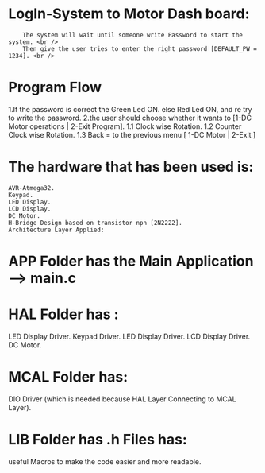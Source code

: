 # LogIn-System to Motor Dash board:
        The system will wait until someone write Password to start the system. <br />
        Then give the user tries to enter the right password [DEFAULT_PW = 1234]. <br />
# Program Flow
1.If the password is correct the Green Led ON.
else Red Led ON, and re try to write the password.
2.the user should choose whether it wants to [1-DC Motor operations | 2-Exit Program].
1.1 Clock wise Rotation.
1.2 Counter Clock wise Rotation.
1.3 Back = to the previous menu [ 1-DC Motor | 2-Exit ]

# The hardware that has been used is:
    AVR-Atmega32.
    Keypad.
    LED Display.
    LCD Display.
    DC Motor.
    H-Bridge Design based on transistor npn [2N2222].
    Architecture Layer Applied:
# APP Folder has the Main Application --> main.c

# HAL Folder has :
  LED Display Driver.
  Keypad Driver.
  LED Display Driver.
  LCD Display Driver.
  DC Motor.
# MCAL Folder has:
  DIO Driver (which is needed because HAL Layer Connecting to MCAL Layer).
# LIB Folder has .h Files has:
  useful Macros to make the code easier and more readable.
